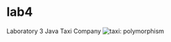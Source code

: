 # lab4
Laboratory 3 
Java
Taxi Company
![taxi: polymorphism]([./lab4/Diagram.drawio.png](https://github.com/feliciaL3/lab4/blob/main/Diagram.drawio.png))
